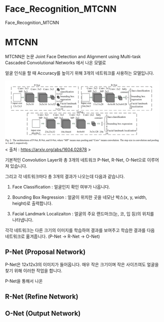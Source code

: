 # Face_Recognition_MTCNN
Face_Recognition_MTCNN

# MTCNN

MTCNN은 논문 Joint Face Detection and Alignment using Multi-task Cascaded Convolutional Networks 에서 나온 모델로

얼굴 인식을 할 때 Accuracy를 높이기 위해 3개의 네트워크를 사용하는 모델입니다.

![img1](https://github.com/kjo26619/Face_Recognition_MTCNN/blob/main/MTCNN.PNG)
< 출처 : https://arxiv.org/abs/1604.02878 >

기본적인 Convolution Layer와 총 3개의 네트워크 P-Net, R-Net, O-Net으로 이루어져 있습니다.

그리고 각 네트워크마다 총 3개의 결과가 나오는데 다음과 같습니다.

1. Face Classification : 얼굴인지 확인 여부가 나옵니다.

2. Bounding Box Regression : 얼굴이 위치한 곳을 네모난 박스(x, y, width, height)로 출력합니다.

3. Facial Landmark Localizaiton : 얼굴의 주요 랜드마크(눈, 코, 입 등)의 위치를 나타냅니다.

각각 네트워크는 다른 크기의 이미지를 학습하여 결과를 보여주고 학습한 결과를 다음 네트워크로 옮겨줍니다. (P-Net -> R-Net -> O-Net)

## P-Net (Proposal Network)

P-Net은 12x12x3의 이미지가 들어옵니다. 매우 작은 크기이며 작은 사이즈여도 얼굴을 찾기 위해 이러한 작업을 합니다.

P-Net을 통해서 나온 

## R-Net (Refine Network)

## O-Net (Output Network)
